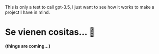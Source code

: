 This is only a test to call gpt-3.5, I just want to see how it works to make a project I have in mind.

# Se vienen cositas... 😬

#### (things are coming...)
